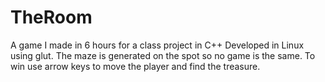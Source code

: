 # TheRoom
A game I made in 6 hours for a class project in C++
Developed in Linux using glut.
The maze is generated on the spot so no game is the same. 
To win use arrow keys to move the player and find the treasure.
